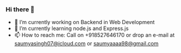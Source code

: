 ### Hi there 👋

- 🔭 I’m currently working on Backend in Web Development
- 🌱 I’m currently learning node.js and Express.js
- 📫 How to reach me: Call on +918527646170 or drop an e-mail at saumyasingh07@icloud.com or saumyaaaa98@gmail.com
<!--
**saumyasingh20/saumyasingh20** is a ✨ _special_ ✨ repository because its `README.md` (this file) appears on your GitHub profile.

Here are some ideas to get you started:

- 🔭 I’m currently working on ...
- 🌱 I’m currently learning ...
- 👯 I’m looking to collaborate on ...
- 🤔 I’m looking for help with ...
- 💬 Ask me about ...
- 📫 How to reach me: ...
- 😄 Pronouns: ...
- ⚡ Fun fact: ...
-->

